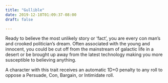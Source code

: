 ```yaml
---
title: "Gullible"
date: 2019-12-18T01:09:37-08:00
draft: false

---
```


Ready to believe the most unlikely story or ‘fact’, you are every con man’s and crooked politician’s dream. Often associated with the young and innocent, you could be cut off from the mainstream of galactic life in a desert or be brought up away from the latest technology making you more susceptible to believing anything.

A character with this trait receives an automatic 1D+0 penalty to any roll to oppose a Persuade, Con, Bargain, or Intimidate roll.
